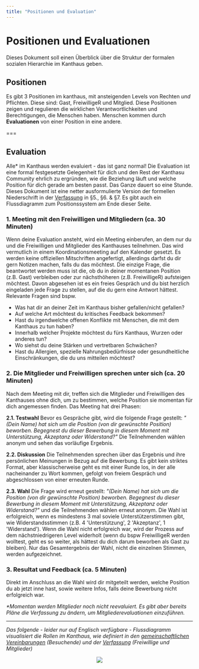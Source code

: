 ```yaml
---
title: "Positionen und Evaluation"
---
```


# Positionen und Evaluationen
Dieses Dokument soll einen Überblick über die Struktur der formalen sozialen Hierarchie im Kanthaus geben.

## Positionen
Es gibt 3 Positionen im kanthaus, mit ansteigenden Levels von Rechten *und* Pflichten. Diese sind: Gast, FreiwilligeR und Mitglied. Diese Positionen zeigen und regulieren die wirklichen Verantwortlichkeiten und Berechtigungen, die Menschen haben. Menschen kommen durch **Evaluationen** von einer Position in eine andere.

===

## Evaluation
Alle* im Kanthaus werden evaluiert - das ist ganz normal! Die Evaluation ist eine formal festgesetzte Gelegenheit für dich und den Rest der Kanthasu Community ehrlich zu ergründen, wie die Beziehung läuft und welche Position für dich gerade am besten passt. Das Ganze dauert so eine Stunde. Dieses Dokument ist eine netter ausformulierte Version der formellen Niederschrift in der [Verfassung](../constitution) in §5., §6. & §7. Es gibt auch ein Flussdiagramm zum Positionssystem am Ende dieser Seite.

### 1. Meeting mit den Freiwilligen und Mitgliedern (ca. 30 Minuten)
Wenn deine Evaluation ansteht, wird ein Meeting einberufen, an dem nur du und die Freiwilligen und Mitglieder des Kanthauses teilnehmen. Das wird vermutlich in einem Koordinationsmeeting auf den Kalender gesetzt. Es werden keine offiziellen Mitschriften angefertigt, allerdings darfst du dir gern Notizen machen, falls du das möchtest. Die einzige Frage, die beantwortet werden muss ist die, ob du in deiner momentanen Position (z.B. Gast) verbleiben oder zur nächsthöheren (z.B. FreiwilligeR) aufsteigen möchtest. Davon abgesehen ist es ein freies Gespräch und du bist herzlich eingeladen jede Frage zu stellen, auf die du gern eine Antwort hättest. Relevante Fragen sind bspw.
- Was hat dir an deiner Zeit im Kanthaus bisher gefallen/nicht gefallen?
- Auf welche Art möchtest du kritisches Feedback bekommen?
- Hast du irgendwelche offenen Konflikte mit Menschen, die mit dem Kanthaus zu tun haben?
- Innerhalb welcher Projekte möchtest du fürs Kanthaus, Wurzen oder anderes tun?
- Wo siehst du deine Stärken und vertretbaren Schwächen?
- Hast du Allergien, spezielle Nahrungsbedürfnisse oder gesundheitliche Einschränkungen, die du uns mitteilen möchtest?

### 2. Die Mitglieder und Freiwilligen sprechen unter sich (ca. 20 Minuten)
Nach dem Meeting mit dir, treffen sich die Mitglieder und Freiwilligen des Kanthauses ohne dich, um zu bestimmen, welche Position sie momentan für dich angemessen finden. Das Meeting hat drei Phasen:

**2.1. Testwahl**
Bevor es Gespräche gibt, wird die folgende Frage gestellt: _"(Dein Name) hat sich um die Position (von dir gewünschte Position) beworben. Begegnest du dieser Bewerbung in diesem Moment mit Unterstützung, Akzeptanz oder Widerstand?"_ Die Teilnehmenden wählen anonym und sehen das vorläufige Ergebnis.

**2.2. Diskussion**
Die Teilnehmenden sprechen über das Ergebnis und ihre persönlichen Meinungen in Bezug auf die Bewerbung. Es gibt kein striktes Format, aber klassischerweise geht es mit einer Runde los, in der alle nacheinander zu Wort kommen, gefolgt von freiem Gespräch und abgeschlossen von einer erneuten Runde.

**2.3. Wahl**
Die Frage wird erneut gestellt: _"(Dein Name) hat sich um die Position (von dir gewünschte Position) beworben. Begegnest du dieser Bewerbung in diesem Moment mit Unterstützung, Akzeptanz oder Widerstand?"_ und die Teilnehmenden wählen erneut anonym. Die Wahl ist erfolgreich, wenn es mindestens 3 mal soviele Unterstützerstimmen gibt, wie Widerstandsstimmen (z.B. 4 'Unterstützung', 2 'Akzeptanz', 1 'Widerstand'). Wenn die Wahl nicht erfolgreich war, wird der Prozess auf dem nächstniedrigeren Level widerholt (wenn du bspw FreiwilligeR werden wolltest, geht es so weiter, als hättest du dich darum beworben als Gast zu bleiben). Nur das Gesamtergebnis der Wahl, nicht die einzelnen Stimmen, werden aufgezeichnet.

### 3. Resultat und Feedback (ca. 5 Minuten)
Direkt im Anschluss an die Wahl wird dir mitgeteilt werden, welche Position du ab jetzt inne hast, sowie weitere Infos, falls deine Bewerbung nicht erfolgreich war.

_*Momentan werden Mitglieder noch nicht reevaluiert. Es gibt aber bereits Pläne die Verfassung zu ändern, um Mitgliederevaluationen einzuführen._

---

*Das folgende - leider nur auf Englisch verfügbare - Flussdiagramm visualisiert die Rollen im Kanthaus, wie definiert in den [ gemeinschaftlichen Vereinbarungen](../collectiveagreements/) (Besuchende) und der [ Verfassung](../constitution/) (Freiwillige und Mitglieder)*

<div style="display: flex; flex-wrap: wrap; justify-content: space-around;">
  <img src="/pics/currentPositionFlow.svg" />
</div>
<br></br>
